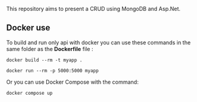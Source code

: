 This repository aims to present a CRUD using MongoDB and Asp.Net.

## Docker use

To build and run only api with docker you can use these commands in the same folder as the **Dockerfile** file :

    docker build --rm -t myapp .

    docker run --rm -p 5000:5000 myapp

Or you can use Docker Compose with the command:
    
    docker compose up